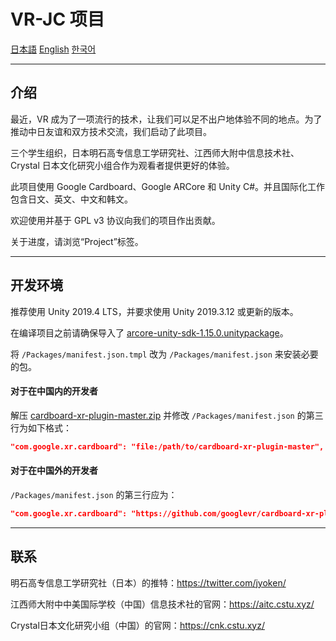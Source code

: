 # VR-JC 项目

[日本語](README.ja.md) [English](README.md) [한국어](README.kr.md)

---

## 介绍

最近，VR 成为了一项流行的技术，让我们可以足不出户地体验不同的地点。为了推动中日友谊和双方技术交流，我们启动了此项目。

三个学生组织，日本明石高专信息工学研究社、江西师大附中信息技术社、Crystal 日本文化研究小组合作为观看者提供更好的体验。

此项目使用 Google Cardboard、Google ARCore 和 Unity C#。并且国际化工作包含日文、英文、中文和韩文。

欢迎使用并基于 GPL v3 协议向我们的项目作出贡献。

关于进度，请浏览“Project”标签。

---

## 开发环境

推荐使用 Unity 2019.4 LTS，并要求使用 Unity 2019.3.12 或更新的版本。

在编译项目之前请确保导入了 [arcore-unity-sdk-1.15.0.unitypackage](https://github.com/google-ar/arcore-unity-sdk/releases/download/v1.18.0/arcore-unity-sdk-1.15.0.unitypackage)。

将 ```/Packages/manifest.json.tmpl``` 改为 ```/Packages/manifest.json``` 来安装必要的包。

#### 对于在中国内的开发者

解压 [cardboard-xr-plugin-master.zip](https://github.com/googlevr/cardboard-xr-plugin/archive/master.zip) 并修改 ```/Packages/manifest.json``` 的第三行为如下格式：

```json
"com.google.xr.cardboard": "file:/path/to/cardboard-xr-plugin-master",
```

#### 对于在中国外的开发者

```/Packages/manifest.json``` 的第三行应为：

```json
"com.google.xr.cardboard": "https://github.com/googlevr/cardboard-xr-plugin.git",
```

---

## 联系

明石高专信息工学研究社（日本）的推特：https://twitter.com/jyoken/

江西师大附中中美国际学校（中国）信息技术社的官网：https://aitc.cstu.xyz/

Crystal日本文化研究小组（中国）的官网：https://cnk.cstu.xyz/
